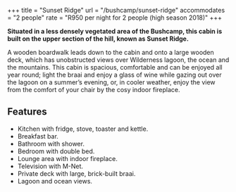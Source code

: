 +++
title = "Sunset Ridge"
url = "/bushcamp/sunset-ridge"
accommodates = "2 people"
rate = "R950 per night for 2 people (high season 2018)"
+++

**Situated in a less densely vegetated area of the Bushcamp, this cabin is built on the upper section of the hill, known as Sunset Ridge.**

A wooden boardwalk leads down to the cabin and onto a large wooden deck, which has unobstructed views over Wilderness lagoon, the ocean and the mountains. This cabin is spacious, comfortable and can be enjoyed all year round; light the braai and enjoy a glass of wine while gazing out over the lagoon on a summer’s evening, or, in cooler weather, enjoy the view from the comfort of your chair by the cosy indoor fireplace.

## Features

*   Kitchen with fridge, stove, toaster and kettle.
*   Breakfast bar.
*   Bathroom with shower.
*   Bedroom with double bed.
*   Lounge area with indoor fireplace.
*   Television with M-Net.
*   Private deck with large, brick-built braai.
*   Lagoon and ocean views.